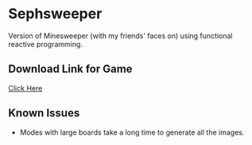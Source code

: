 # Sephsweeper
Version of Minesweeper (with my friends' faces on) using functional reactive programming.

## Download Link for Game
[Click Here](https://drive.google.com/open?id=1glV8SAIwiPtdbI3nhAZWmv8SIV5aPQla)

## Known Issues
- Modes with large boards take a long time to generate all the images.
